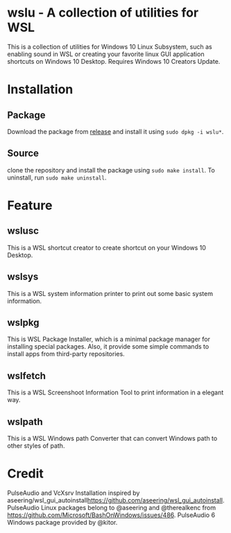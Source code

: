 # wslu - A collection of utilities for WSL
This is a collection of utilities for Windows 10 Linux Subsystem, such as enabling sound in WSL or creating your favorite linux GUI application shortcuts on Windows 10 Desktop. Requires Windows 10 Creators Update. 


# Installation
## Package
Download the package from [release](https://github.com/patrick330602/wslu/releases) and install it using `sudo dpkg -i wslu*`.
## Source
clone the repository and install the package using `sudo make install`. To uninstall, run `sudo make uninstall`.

# Feature
## wslusc
This is a WSL shortcut creator to create shortcut on your Windows 10 Desktop. 

## wslsys
This is a WSL system information printer to print out some basic system information.

## wslpkg 
This is WSL Package Installer, which is a minimal package manager for installing special packages. Also, it provide some simple commands to install apps from third-party repositories.

## wslfetch
This is a WSL Screenshoot Information Tool to print information in a elegant way.

## wslpath
This is a WSL Windows path Converter that can convert Windows path to other styles of path.

# Credit
PulseAudio and VcXsrv Installation inspired by aseering/wsl_gui_autoinstall<https://github.com/aseering/wsl_gui_autoinstall>.
PulseAudio Linux packages belong to @aseering and @therealkenc from <https://github.com/Microsoft/BashOnWindows/issues/486>.
PulseAudio 6 Windows package provided by @kitor. 
